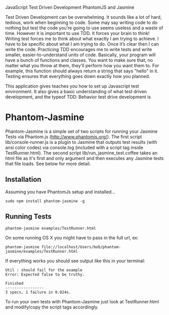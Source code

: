JavaScript Test Driven Development
PhantomJS and Jasmine

Test Driven Development can be overwhelming.  It sounds like a lot of hard, tedious, work when beginning to code. Some may say writing code to do nothing but test the code you’re going to use seems useless and a waste of time.  However it is important to use TDD.  It forces your brain to think! Writing test forces me to think about what exactly I am trying to achieve. I have to be specific about what I am trying to do. Once it’s clear then I can write the code.  Practicing TDD encourages me to write tests and write smaller, easier-to-understand units of code. 
Basically, your program will have a bunch of functions and classes. You want to make sure that, no matter what you throw at them, they'll perform how you want them to. For example, this function should always return a string that says "hello" in it. Testing ensures that everything goes down exactly how you planned. 
 
 This application gives teaches you how to set up Javascript test environment. 
 It also gives a basic understanding of what test driven development, and the 
 typeof TDD: Behavior test drive development is

 
Phantom-Jasmine
=====================

Phantom-Jasmine is a simple set of two scripts for running your Jasmine Tests via Phantom.js (http://www.phantomjs.org/).
The first script lib/console-runner.js is a plugin to Jasmine that outputs test results (with ansi color codes) via console.log (included with a script tag inside TestRunner.html).
The second script lib/run_jasmine_test.coffee takes an html file as it's first and only argument and then executes any Jasmine tests
that file loads. See below for more detail.


Installation
-------------------

Assuming you have PhantomJs setup and installed...

    sudo npm install phantom-jasmine -g


Running Tests
-------------------

    phantom-jasmine examples/TestRunner.html

On some running OS X you might have to pass in the full url, ex:

    phantom-jasmine file://localhost/Users/bob/phantom-jasmine/examples/TestRunner.html 


If everything works you should see output like this in your terminal:

    Util : should fail for the example
    Error: Expected false to be truthy.

    Finished
    -----------------
    3 specs, 1 failure in 0.024s.
    

To run your own tests with Phantom-Jasmine just look at TestRunner.html and modify/copy the script tags accordingly.
